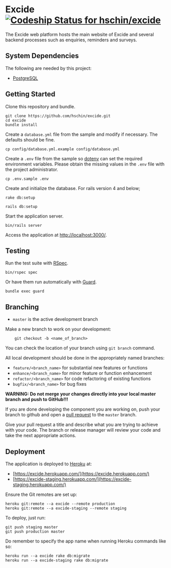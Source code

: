 # Excide [ ![Codeship Status for hschin/excide](https://app.codeship.com/projects/2db702b0-b9a0-0135-5621-32473b6e6746/status?branch=master)](https://app.codeship.com/projects/259155)

The Excide web platform hosts the main website of Excide and several backend processes such as enquiries, reminders and surveys.

## System Dependencies

The following are needed by this project:

* [PostgreSQL](http://www.postgresql.org/)

## Getting Started

Clone this repository and bundle.

    git clone https://github.com/hschin/excide.git
    cd excide
    bundle install

Create a `database.yml` file from the sample and modify if necessary.
The defaults should be fine.

    cp config/database.yml.example config/database.yml

Create a `.env` file from the sample so [dotenv](https://github.com/bkeepers/dotenv) can set the required environment variables. Please obtain the missing values in the `.env` file with the project administrator.

    cp .env.sample .env

Create and initialize the database.
For rails version 4 and below;

    rake db:setup

    rails db:setup

Start the application server.

    bin/rails server

Access the application at [http://localhost:3000/](http://localhost:3000/).

## Testing

Run the test suite with [RSpec](https://github.com/rspec/rspec-rails).

    bin/rspec spec

Or have them run automatically with [Guard](https://github.com/guard/guard-rspec).

    bundle exec guard

## Branching

* `master` is the active development branch

Make a new branch to work on your development:

		git checkout -b <name_of_branch>


You can check the location of your branch using `git branch` command.

All local development should be done in the appropriately named branches:

* `feature/<branch_name>` for substantial new features or functions
* `enhance/<branch_name>` for minor feature or function enhancement
* `refactor/<branch_name>` for code refactoring of existing functions
* `bugfix/<branch_name>` for bug fixes

**WARNING: Do not merge your changes directly into your local master
branch and push to GitHub!!!**

If you are done developing the component you are working on, push your branch to github
and open a [pull request](https://help.github.com/articles/creating-a-pull-request/) to the `master` branch.

Give your pull request a title and describe what you are trying to
achieve with your code. The branch or release manager will review your
code and take the next appropriate actions.

## Deployment

The application is deployed to [Heroku](https://www.heroku.com/) at:

* [https://excide.herokuapp.com/](https://excide.herokuapp.com/)
* [https://excide-staging.herokuapp.com/](https://excide-staging.herokuapp.com/)

Ensure the Git remotes are set up:

    heroku git:remote --a excide --remote production
    heroku git:remote --a excide-staging --remote staging

To deploy, just run:

    git push staging master
    git push production master

Do remember to specify the app name when running Heroku commands like so:

    heroku run --a excide rake db:migrate
    heroku run --a excide-staging rake db:migrate

